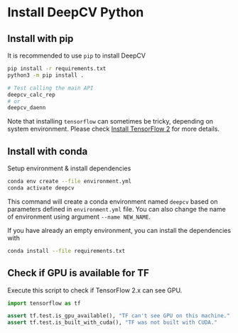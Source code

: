 # Install DeepCV Python

## Install with pip

It is recommended to use `pip` to install DeepCV

```sh
pip install -r requirements.txt 
python3 -m pip install .

# Test calling the main API
deepcv_calc_rep
# or
deepcv_daenn
```

Note that installing `tensorflow` can sometimes be tricky, depending on system environment.
Please check [Install TensorFlow 2](https://www.tensorflow.org/install) for more details.

## Install with conda

Setup environment & install dependencies

```sh
conda env create --file environment.yml
conda activate deepcv
```

This command will create a conda environment named `deepcv` based on parameters defined in `environment.yml` file. 
You can also change the name of environment using argument `--name NEW_NAME`.

If you have already an empty environment, you can install the dependencies with

```sh
conda install --file requirements.txt
```

## Check if GPU is available for TF

Execute this script to check if TensorFlow 2.x can see GPU.

```python
import tensorflow as tf

assert tf.test.is_gpu_available(), "TF can't see GPU on this machine."
assert tf.test.is_built_with_cuda(), "TF was not built with CUDA."
```
